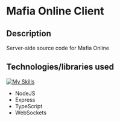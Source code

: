 # Mafia Online Client

## Description
Server-side source code for Mafia Online

## Technologies/libraries used
[![My Skills](https://skillicons.dev/icons?i=nodejs,express,ts)](https://skillicons.dev)
- NodeJS
- Express
- TypeScript
- WebSockets
